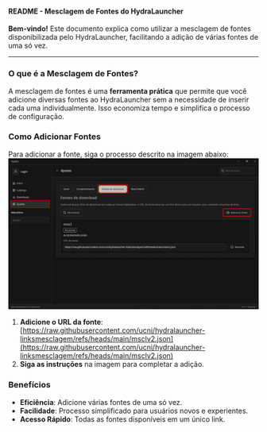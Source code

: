 #### README - Mesclagem de Fontes do HydraLauncher

**Bem-vindo!** Este documento explica como utilizar a mesclagem de fontes disponibilizada pelo HydraLauncher, facilitando a adição de várias fontes de uma só vez.

---

### O que é a Mesclagem de Fontes?

A mesclagem de fontes é uma **ferramenta prática** que permite que você adicione diversas fontes ao HydraLauncher sem a necessidade de inserir cada uma individualmente. Isso economiza tempo e simplifica o processo de configuração.

### Como Adicionar Fontes

Para adicionar a fonte, siga o processo descrito na imagem abaixo:
![Tutorial](Screenshot_1.png)

1. **Adicione o URL da fonte**: [https://raw.githubusercontent.com/ucni/hydralauncher-linksmesclagem/refs/heads/main/msclv2.json](https://raw.githubusercontent.com/ucni/hydralauncher-linksmesclagem/refs/heads/main/msclv2.json)
2. **Siga as instruções** na imagem para completar a adição.

### Benefícios

- **Eficiência**: Adicione várias fontes de uma só vez.
- **Facilidade**: Processo simplificado para usuários novos e experientes.
- **Acesso Rápido**: Todas as fontes disponíveis em um único link.
